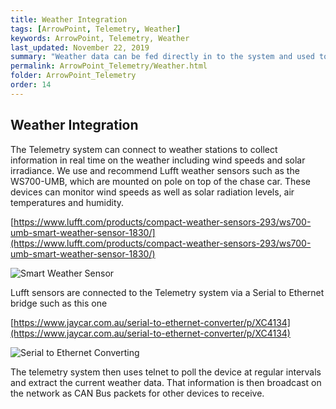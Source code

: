 ```yaml
---
title: Weather Integration
tags: [ArrowPoint, Telemetry, Weather]
keywords: ArrowPoint, Telemetry, Weather
last_updated: November 22, 2019
summary: "Weather data can be fed directly in to the system and used to support strategy decisions"
permalink: ArrowPoint_Telemetry/Weather.html
folder: ArrowPoint_Telemetry
order: 14
---
```


## Weather Integration

The Telemetry system can connect to weather stations to collect information in real time on the weather including wind speeds and solar irradiance. We use and recommend Lufft weather sensors such as the WS700-UMB, which are mounted on pole on top of the chase car. These devices can monitor wind speeds as well as solar radiation levels, air temperatures and humidity.

[https://www.lufft.com/products/compact-weather-sensors-293/ws700-umb-smart-weather-sensor-1830/](https://www.lufft.com/products/compact-weather-sensors-293/ws700-umb-smart-weather-sensor-1830/)

![Smart Weather Sensor]({{site.dox.baseurl}}/images/telemetry_weathersensor.png)

Lufft sensors are connected to the Telemetry system via a Serial to Ethernet bridge such as this one

[https://www.jaycar.com.au/serial-to-ethernet-converter/p/XC4134](https://www.jaycar.com.au/serial-to-ethernet-converter/p/XC4134)

![Serial to Ethernet Converting]({{site.dox.baseurl}}/images/telemetry_ethernetconverter.jpg)

The telemetry system then uses telnet to poll the device at regular intervals and extract the current weather data. That information is then broadcast on the network as CAN Bus packets for other devices to receive.

